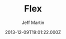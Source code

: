 ---
title: Flex
github: 'https://github.com/the-development/flex'
demo: 'https://the-development.github.io/flex/'
author: Jeff Martin
ssg:
  - Jekyll
cms:
  - No Cms
date: 2013-12-09T19:01:22.000Z
github_branch: master
description: 'A responsive, flexible, Jekyll theme based on The Development''s first design.'
stale: true
---